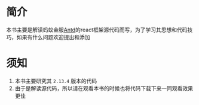 # 简介
本书主要是解读蚂蚁金服[Antd](https://ant.design/index-cn)的react框架源代码而写，为了学习其思想和代码技巧，如果有什么问题欢迎提出和添加

# 须知

1. 本书主要研究其 `2.13.4` 版本的代码
2. 由于是解读源代码，所以请在观看本书的时候也将代码下载下来一同观看效果更佳